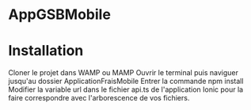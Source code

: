 # AppGSBMobile


# Installation
Cloner le projet dans WAMP ou MAMP
Ouvrir le terminal puis naviguer jusqu'au dossier ApplicationFraisMobile
Entrer la commande npm install
Modifier la variable url dans le fichier api.ts de l'application Ionic pour la faire correspondre avec l'arborescence de vos fichiers.
